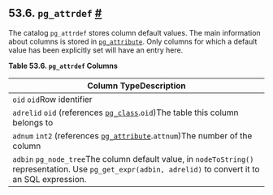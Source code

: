 ## 53.6. `pg_attrdef` [#](#CATALOG-PG-ATTRDEF)

The catalog `pg_attrdef` stores column default values. The main information about columns is stored in [`pg_attribute`](catalog-pg-attribute "53.7. pg_attribute"). Only columns for which a default value has been explicitly set will have an entry here.

**Table 53.6. `pg_attrdef` Columns**

| Column TypeDescription                                                                                                                                    |
| --------------------------------------------------------------------------------------------------------------------------------------------------------- |
| `oid` `oid`Row identifier                                                                                                                                 |
| `adrelid` `oid` (references [`pg_class`](catalog-pg-class "53.11. pg_class").`oid`)The table this column belongs to                                  |
| `adnum` `int2` (references [`pg_attribute`](catalog-pg-attribute "53.7. pg_attribute").`attnum`)The number of the column                             |
| `adbin` `pg_node_tree`The column default value, in `nodeToString()` representation. Use `pg_get_expr(adbin, adrelid)` to convert it to an SQL expression. |